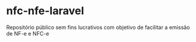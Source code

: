 # nfc-nfe-laravel
Repositório público sem fins lucrativos com objetivo de facilitar a emissão de NF-e e NFC-e
